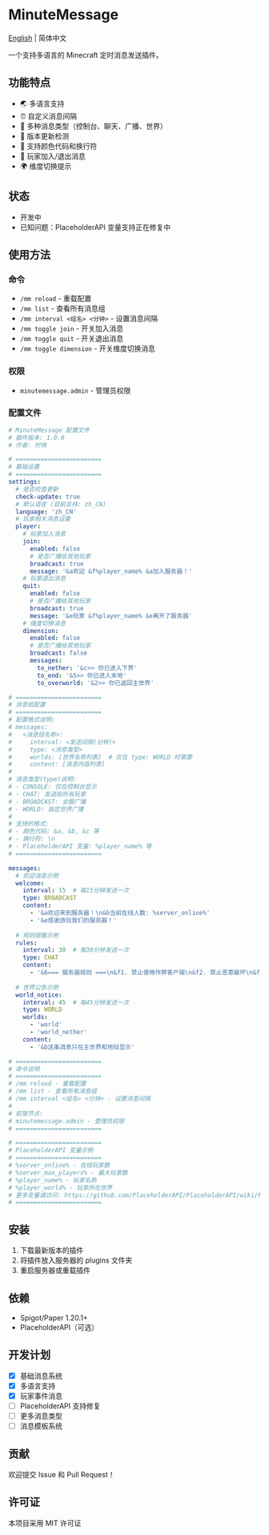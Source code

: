 # MinuteMessage

[English](README_EN.md) | 简体中文

一个支持多语言的 Minecraft 定时消息发送插件。

## 功能特点

- 🌏 多语言支持
- ⏰ 自定义消息间隔
- 🎯 多种消息类型（控制台、聊天、广播、世界）
- 🔄 版本更新检测
- 🎨 支持颜色代码和换行符
- 👋 玩家加入/退出消息
- 🌍 维度切换提示

## 状态

- 开发中
- 已知问题：PlaceholderAPI 变量支持正在修复中

## 使用方法

### 命令

- `/mm reload` - 重载配置
- `/mm list` - 查看所有消息组
- `/mm interval <组名> <分钟>` - 设置消息间隔
- `/mm toggle join` - 开关加入消息
- `/mm toggle quit` - 开关退出消息
- `/mm toggle dimension` - 开关维度切换消息

### 权限

- `minutemessage.admin` - 管理员权限

### 配置文件 

```yml
# MinuteMessage 配置文件
# 插件版本: 1.0.0
# 作者: 柠枺

# ========================
# 基础设置
# ========================
settings:
  # 是否检查更新
  check-update: true
  # 默认语言 (目前支持: zh_CN)
  language: 'zh_CN'
  # 玩家相关消息设置
  player:
    # 玩家加入消息
    join:
      enabled: false
      # 是否广播给其他玩家
      broadcast: true
      message: '&a欢迎 &f%player_name% &a加入服务器！'
    # 玩家退出消息
    quit:
      enabled: false
      # 是否广播给其他玩家
      broadcast: true
      message: '&e玩家 &f%player_name% &e离开了服务器'
    # 维度切换消息
    dimension:
      enabled: false
      # 是否广播给其他玩家
      broadcast: false
      messages:
        to_nether: '&c>> 你已进入下界'
        to_end: '&5>> 你已进入末地'
        to_overworld: '&2>> 你已返回主世界'

# ========================
# 消息组配置
# ========================
# 配置格式说明:
# messages:
#   <消息组名称>:
#     interval: <发送间隔(分钟)>
#     type: <消息类型>
#     worlds: [世界名称列表]  # 仅在 type: WORLD 时需要
#     content: [消息内容列表]
#
# 消息类型(type)说明:
# - CONSOLE: 仅在控制台显示
# - CHAT: 发送给所有玩家
# - BROADCAST: 全服广播
# - WORLD: 指定世界广播
#
# 支持的格式:
# - 颜色代码: &a, &b, &c 等
# - 换行符: \n
# - PlaceholderAPI 变量: %player_name% 等
# ========================

messages:
  # 欢迎消息示例
  welcome:
    interval: 15  # 每15分钟发送一次
    type: BROADCAST
    content:
      - '&a欢迎来到服务器！\n&b当前在线人数: %server_online%'
      - '&e感谢游玩我们的服务器！'
  
  # 规则提醒示例
  rules:
    interval: 30  # 每30分钟发送一次
    type: CHAT
    content:
      - '&6=== 服务器规则 ===\n&f1. 禁止使用作弊客户端\n&f2. 禁止恶意破坏\n&f3. 请与其他玩家和谐相处'
  
  # 世界公告示例
  world_notice:
    interval: 45  # 每45分钟发送一次
    type: WORLD
    worlds: 
      - 'world'
      - 'world_nether'
    content:
      - '&b这条消息只在主世界和地狱显示'

# ========================
# 命令说明
# ========================
# /mm reload - 重载配置
# /mm list - 查看所有消息组
# /mm interval <组名> <分钟> - 设置消息间隔
#
# 权限节点:
# minutemessage.admin - 管理员权限
# ========================

# ========================
# PlaceholderAPI 变量示例
# ========================
# %server_online% - 在线玩家数
# %server_max_players% - 最大玩家数
# %player_name% - 玩家名称
# %player_world% - 玩家所在世界
# 更多变量请访问: https://github.com/PlaceholderAPI/PlaceholderAPI/wiki/Placeholders
# ======================== 
```

## 安装

1. 下载最新版本的插件
2. 将插件放入服务器的 plugins 文件夹
3. 重启服务器或重载插件

## 依赖

- Spigot/Paper 1.20.1+
- PlaceholderAPI（可选）

## 开发计划

- [x] 基础消息系统
- [x] 多语言支持
- [x] 玩家事件消息
- [ ] PlaceholderAPI 支持修复
- [ ] 更多消息类型
- [ ] 消息模板系统

## 贡献

欢迎提交 Issue 和 Pull Request！

## 许可证

本项目采用 MIT 许可证